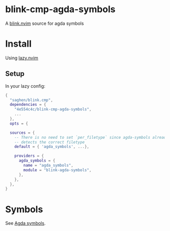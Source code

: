 # blink-cmp-agda-symbols
A [blink.nvim](https://github.com/Saghen/blink.cmp/tree/main) source for agda symbols 

# Install
Using [lazy.nvim](https://github.com/folke/lazy.nvim)


## Setup
In your lazy config:
```lua
{
  "saghen/blink.cmp",
  dependencies = {
    "4e554c4c/blink-cmp-agda-symbols",
    ...
  },
  opts = {

  sources = {
    -- There is no need to set `per_filetype` since agda-symbols already 
    -- detects the correct filetype
    default = { 'agda_symbols', ...},

    providers = {
      agda_symbols = {
        name = "agda_symbols",
        module = "blink-agda-symbols",
      },
    },
  },
}
```

# Symbols
See [Agda symbols](https://github.com/4e554c4c/agda-symbols).
